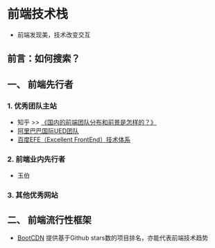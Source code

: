# 前端技术栈
- 前端发现美，技术改变交互

## 前言：如何搜索？


## 一、 前端先行者

### 1. 优秀团队主站
- 知乎 >> [《国内的前端团队分布和前景是怎样的？》](https://www.zhihu.com/question/20888075)
- [阿里巴巴国际UED团队](http://www.aliued.com/)
- [百度EFE（Excellent FrontEnd）技术体系](http://efe.baidu.com/)
### 2. 前端业内先行者
- 玉伯

### 3. 其他优秀网站

## 二、 前端流行性框架
- [BootCDN](http://www.bootcdn.cn/) 提供基于Github stars数的项目排名，亦能代表前端技术趋势